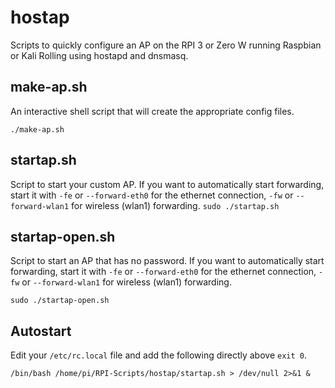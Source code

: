 # hostap
Scripts to quickly configure an AP on the RPI 3 or Zero W running Raspbian or Kali Rolling using hostapd and dnsmasq.

## make-ap.sh
An interactive shell script that will create the appropriate config files.

`./make-ap.sh`
	
## startap.sh
Script to start your custom AP.
If you want to automatically start forwarding, start it with `-fe` or `--forward-eth0` for the ethernet connection, `-fw` or `--forward-wlan1` for wireless (wlan1) forwarding.
`sudo ./startap.sh`

## startap-open.sh
Script to start an AP that has no password.
If you want to automatically start forwarding, start it with `-fe` or `--forward-eth0` for the ethernet connection, `-fw` or `--forward-wlan1` for wireless (wlan1) forwarding.

`sudo ./startap-open.sh`

## Autostart
Edit your `/etc/rc.local` file and add the following directly above `exit 0`.

`/bin/bash /home/pi/RPI-Scripts/hostap/startap.sh > /dev/null 2>&1 &`

